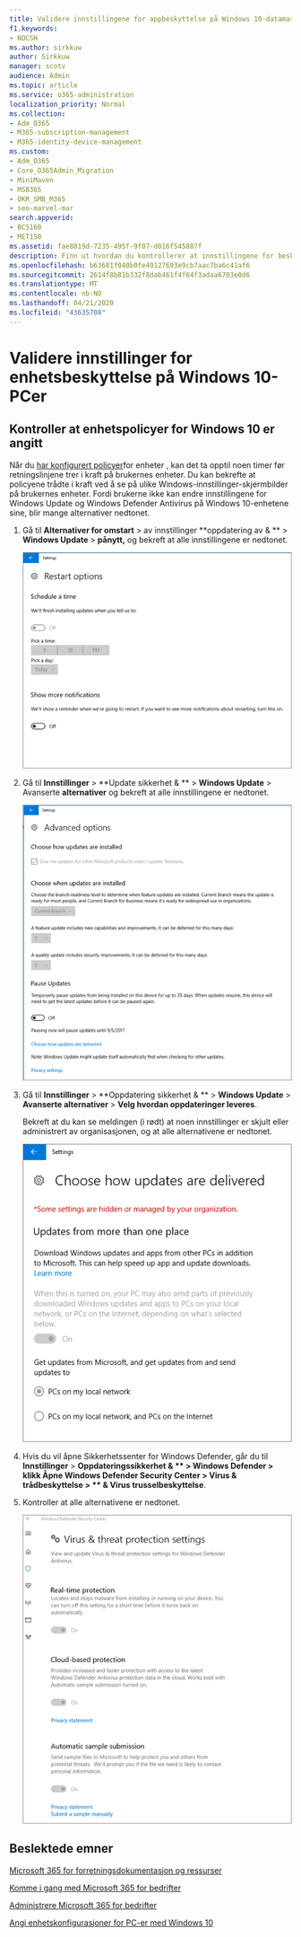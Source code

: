 ```yaml
---
title: Validere innstillingene for appbeskyttelse på Windows 10-datamaskiner
f1.keywords:
- NOCSH
ms.author: sirkkuw
author: Sirkkuw
manager: scotv
audience: Admin
ms.topic: article
ms.service: o365-administration
localization_priority: Normal
ms.collection:
- Adm_O365
- M365-subscription-management
- M365-identity-device-management
ms.custom:
- Adm_O365
- Core_O365Admin_Migration
- MiniMaven
- MSB365
- OKR_SMB_M365
- seo-marvel-mar
search.appverid:
- BCS160
- MET150
ms.assetid: fae8819d-7235-495f-9f07-d016f545887f
description: Finn ut hvordan du kontrollerer at innstillingene for beskyttelse av Microsoft 365 for business app trådte i kraft på brukernes Windows 10-enheter.
ms.openlocfilehash: b63681f040b0fe49127693e9cb7aac7ba6c41af6
ms.sourcegitcommit: 2614f8b81b332f8dab461f4f64f3adaa6703e0d6
ms.translationtype: MT
ms.contentlocale: nb-NO
ms.lasthandoff: 04/21/2020
ms.locfileid: "43635708"
---
```

# <a name="validate-device-protection-settings-on-windows-10-pcs"></a>Validere innstillinger for enhetsbeskyttelse på Windows 10-PCer

## <a name="verify-that-windows-10-device-policies-are-set"></a>Kontroller at enhetspolicyer for Windows 10 er angitt

Når du [har konfigurert policyer](protection-settings-for-windows-10-pcs.md)for enheter , kan det ta opptil noen timer før retningslinjene trer i kraft på brukernes enheter. Du kan bekrefte at policyene trådte i kraft ved å se på ulike Windows-innstillinger-skjermbilder på brukernes enheter. Fordi brukerne ikke kan endre innstillingene for Windows Update og Windows Defender Antivirus på Windows 10-enhetene sine, blir mange alternativer nedtonet.
  
1. Gå til **Alternativer for omstart** \> av innstillinger **oppdatering av &amp; ** \> **Windows Update** \> **pånytt,** og bekreft at alle innstillingene er nedtonet. 
    
    ![Alle omstart-alternativene er nedtonet.](../media/31308da9-18b0-47c5-bbf6-d5fa6747c376.png)
  
2. Gå til **Innstillinger** \> **Update sikkerhet &amp; ** \> **Windows Update** \> Avanserte **alternativer** og bekreft at alle innstillingene er nedtonet. 
    
    ![Alternativer for Avanserte oppdateringer i Windows er alle nedtonet.](../media/049cf281-d503-4be9-898b-c0a3286c7fc2.png)
  
3. Gå til **Innstillinger** \> **Oppdatering sikkerhet &amp; ** \> **Windows Update** \> **Avanserte alternativer** \> **Velg hvordan oppdateringer leveres**.
    
    Bekreft at du kan se meldingen (i rødt) at noen innstillinger er skjult eller administrert av organisasjonen, og at alle alternativene er nedtonet.
    
    ![Velg hvordan oppdateringer skal leveres siden angir at innstillingene er skjult eller administrert av organisasjonen.](../media/6b3e37c5-da41-4afd-9983-b4f406216b59.png)
  
4. Hvis du vil åpne Sikkerhetssenter for Windows Defender, går du til **Innstillinger** \> **Oppdateringssikkerhet &amp; ** \> **Windows Defender** \> klikk Åpne Windows Defender Security **Center** \> **Virus &amp; trådbeskyttelse** \> ** &amp; Virus trusselbeskyttelse**. 
    
5. Kontroller at alle alternativene er nedtonet. 
    
    ![Innstillingene for virus- og trusselbeskyttelse er nedtonet.](../media/9ca68d40-a5d9-49d7-92a4-c581688b5926.png)
  
## <a name="related-topics"></a>Beslektede emner

[Microsoft 365 for forretningsdokumentasjon og ressurser](https://go.microsoft.com/fwlink/p/?linkid=853701)
  
[Komme i gang med Microsoft 365 for bedrifter](microsoft-365-business-overview.md)
  
[Administrere Microsoft 365 for bedrifter](manage.md)
  
[Angi enhetskonfigurasjoner for PC-er med Windows 10](protection-settings-for-windows-10-pcs.md)
  

